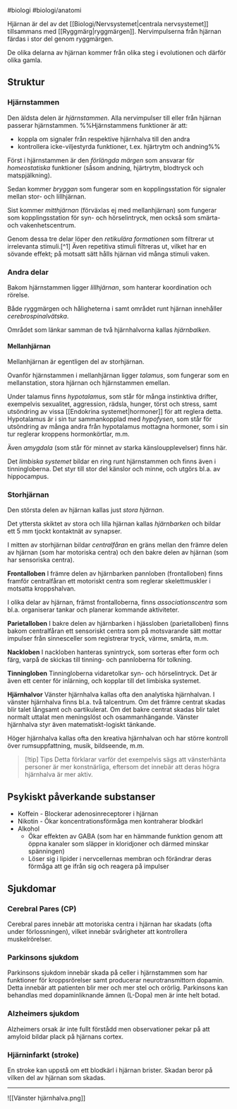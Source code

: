 #biologi #biologi/anatomi 

Hjärnan är del av det [[Biologi/Nervsystemet|centrala nervsystemet]] tillsammans med [[Ryggmärg|ryggmärgen]]. Nervimpulserna från hjärnan färdas i stor del genom ryggmärgen.

De olika delarna av hjärnan kommer från olika steg i evolutionen och därför olika gamla.
## Struktur
### Hjärnstammen
Den äldsta delen är *hjärnstammen*. Alla nervimpulser till eller från hjärnan passerar hjärnstammen. %%Hjärnstammens funktioner är att:
- koppla om signaler från respektive hjärnhalva till den andra
- kontrollera icke-viljestyrda funktioner, t.ex. hjärtrytm och andning%%

Först i hjärnstammen är den *förlängda märgen* som ansvarar för *homeostatiska* funktioner (såsom andning, hjärtrytm, blodtryck och matspjälkning).

Sedan kommer *bryggan* som fungerar som en kopplingsstation för signaler mellan stor- och lillhjärnan.

Sist kommer *mitthjärnan* (förväxlas ej med mellanhjärnan) som fungerar som kopplingsstation för syn- och hörselintryck, men också som smärta- och vakenhetscentrum.

Genom dessa tre delar löper den *retikulära formationen* som filtrerar ut irrelevanta stimuli.[^1] Även repetitiva stimuli filtreras ut, vilket har en sövande effekt; på motsatt sätt hålls hjärnan vid många stimuli vaken.
### Andra delar
Bakom hjärnstammen ligger *lillhjärnan*, som hanterar koordination och rörelse.

Både ryggmärgen och håligheterna i samt området runt hjärnan innehåller *cerebrospinalvätska*.

Området som länkar samman de två hjärnhalvorna kallas *hjärnbalken*.
#### Mellanhjärnan
Mellanhjärnan är egentligen del av storhjärnan.

Ovanför hjärnstammen i mellanhjärnan ligger *talamus*, som fungerar som en mellanstation, stora hjärnan och hjärnstammen emellan.

Under talamus finns *hypotalamus*, som står för många instinktiva drifter, exempelvis sexualitet, aggression, rädsla, hunger, törst och stress, samt utsöndring av vissa [[Endokrina systemet|hormoner]] för att reglera detta. Hypotalamus är i sin tur sammankopplad med *hypofysen*, som står för utsöndring av många andra från hypotalamus mottagna hormoner, som i sin tur reglerar kroppens hormonkörtlar, m.m.

Även *amygdala* (som står för minnet av starka känsloupplevelser) finns här.

Det *limbiska systemet* bildar en ring runt hjärnstammen och finns även i tinningloberna. Det styr till stor del känslor och minne, och utgörs bl.a. av hippocampus.
### Storhjärnan
Den största delen av hjärnan kallas just *stora hjärnan*.

Det yttersta skiktet av stora och lilla hjärnan kallas *hjärnbarken* och bildar ett 5 mm tjockt kontaktnät av synapser.

I mitten av storhjärnan bildar *centralfåran* en gräns mellan den främre delen av hjärnan (som har motoriska centra) och den bakre delen av hjärnan (som har sensoriska centra).

**Frontalloben**
I främre delen av hjärnbarken pannloben (frontalloben) finns framför centralfåran ett motoriskt centra som reglerar skelettmuskler i motsatta kroppshalvan.

I olika delar av hjärnan, främst frontalloberna, finns *associationscentra* som bl.a. organiserar tankar och planerar kommande aktiviteter.

**Parietalloben**
I bakre delen av hjärnbarken i hjässloben (parietalloben) finns bakom centralfåran ett sensoriskt centra som på motsvarande sätt mottar impulser från sinnesceller som registrerar tryck, värme, smärta, m.m.

**Nackloben**
I nackloben hanteras synintryck, som sorteras efter form och färg, varpå de skickas till tinning- och pannloberna för tolkning.

**Tinningloben**
Tinningloberna vidaretolkar syn- och hörselintryck. Det är även ett center för inlärning, och kopplar till det limbiska systemet.

**Hjärnhalvor**
Vänster hjärnhalva kallas ofta den analytiska hjärnhalvan. I vänster hjärnhalva finns bl.a. två talcentrum. Om det främre centrat skadas blir talet långsamt och oartikulerat. Om det bakre centrat skadas blir talet normalt uttalat men meningslöst och osammanhängande. Vänster hjärnhalva styr även matematiskt-logiskt tänkande.

Höger hjärnhalva kallas ofta den kreativa hjärnhalvan och har större kontroll över rumsuppfattning, musik, bildseende, m.m.

> [!tip] Tips
> Detta förklarar varför det exempelvis sägs att vänsterhänta personer är mer konstnärliga, eftersom det innebär att deras högra hjärnhalva är mer aktiv.
## Psykiskt påverkande substanser
- Koffein - Blockerar adenosinreceptorer i hjärnan
- Nikotin - Ökar koncentrationsförmåga men kontraherar blodkärl
- Alkohol
	- Ökar effekten av GABA (som har en hämmande funktion genom att öppna kanaler som släpper in kloridjoner och därmed minskar spänningen)
	- Löser sig i lipider i nervcellernas membran och förändrar deras förmåga att ge ifrån sig och reagera på impulser
## Sjukdomar
### Cerebral Pares (CP)
Cerebral pares innebär att motoriska centra i hjärnan har skadats (ofta under förlossningen), vilket innebär svårigheter att kontrollera muskelrörelser.
### Parkinsons sjukdom
Parkinsons sjukdom innebär skada på celler i hjärnstammen som har funktioner för kroppsrörelser samt producerar neurotransmittorn dopamin. Detta innebär att patienten blir mer och mer stel och orörlig. Parkinsons kan behandlas med dopaminliknande ämnen (L-Dopa) men är inte helt botad.
### Alzheimers sjukdom
Alzheimers orsak är inte fullt förstådd men observationer pekar på att amyloid bildar plack på hjärnans cortex.
### Hjärninfarkt (stroke)
En stroke kan uppstå om ett blodkärl i hjärnan brister. Skadan beror på vilken del av hjärnan som skadas.

---

![[Vänster hjärnhalva.png]]